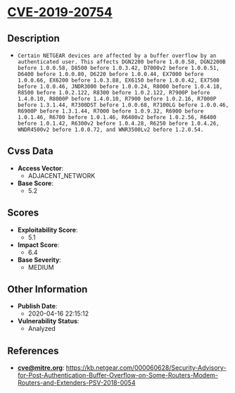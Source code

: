 
# [CVE-2019-20754](https://cve.mitre.org/cgi-bin/cvename.cgi?name=CVE-2019-20754)

## Description

- `Certain NETGEAR devices are affected by a buffer overflow by an authenticated user. This affects DGN2200 before 1.0.0.58, DGN2200B before 1.0.0.58, D8500 before 1.0.3.42, D7000v2 before 1.0.0.51, D6400 before 1.0.0.80, D6220 before 1.0.0.44, EX7000 before 1.0.0.66, EX6200 before 1.0.3.88, EX6150 before 1.0.0.42, EX7500 before 1.0.0.46, JNDR3000 before 1.0.0.24, R8000 before 1.0.4.18, R8500 before 1.0.2.122, R8300 before 1.0.2.122, R7900P before 1.4.0.10, R8000P before 1.4.0.10, R7900 before 1.0.2.16, R7000P before 1.3.1.44, R7300DST before 1.0.0.68, R7100LG before 1.0.0.46, R6900P before 1.3.1.44, R7000 before 1.0.9.32, R6900 before 1.0.1.46, R6700 before 1.0.1.46, R6400v2 before 1.0.2.56, R6400 before 1.0.1.42, R6300v2 before 1.0.4.28, R6250 before 1.0.4.26, WNDR4500v2 before 1.0.0.72, and WNR3500Lv2 before 1.2.0.54.`

## Cvss Data

- **Access Vector**:
  - ADJACENT_NETWORK
- **Base Score**:
  - 5.2

## Scores

- **Exploitability Score**:
  - 5.1
- **Impact Score**:
  - 6.4
- **Base Severity**:
  - MEDIUM

## Other Information

- **Publish Date**:
  - 2020-04-16 22:15:12
- **Vulnerability Status**:
  - Analyzed

## References

- **cve@mitre.org**: https://kb.netgear.com/000060628/Security-Advisory-for-Post-Authentication-Buffer-Overflow-on-Some-Routers-Modem-Routers-and-Extenders-PSV-2018-0054
